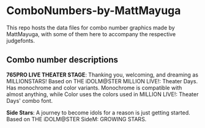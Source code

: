 # ComboNumbers-by-MattMayuga

This repo hosts the data files for combo number graphics made by MattMayuga, with some of them here to accompany the respective judgefonts.

## Combo number descriptions


**765PRO LIVE THEATER STAGE**:
Thanking you, welcoming, and dreaming as MILLIONSTARS! Based on THE iDOLM@STER MILLION LIVE!: Theater Days. Has monochrome  and color variants. Monochrome is compatible with almost anything, while Color uses the colors used in MILLION LIVE!: Theater Days' combo font.

**Side Stars**:
A journey to become idols for a reason is just getting started.  Based on THE iDOLM@STER SideM: GROWING STARS.
